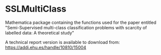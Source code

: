 # SSLMultiClass
Mathematica package containing the functions used for the paper entitled "Semi-Supervised multi-class classification problems with scarcity of labelled data: A theoretical study"

A technical report version is available to download from: https://addi.ehu.es/handle/10810/15004
